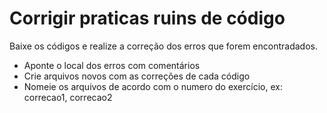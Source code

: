 # Corrigir praticas ruins de código

Baixe os códigos e realize a correção dos erros que forem encontradados.
- Aponte o local dos erros com comentários
- Crie arquivos novos com as correções de cada código
- Nomeie os arquivos de acordo com o numero do exercício, ex: correcao1, correcao2
